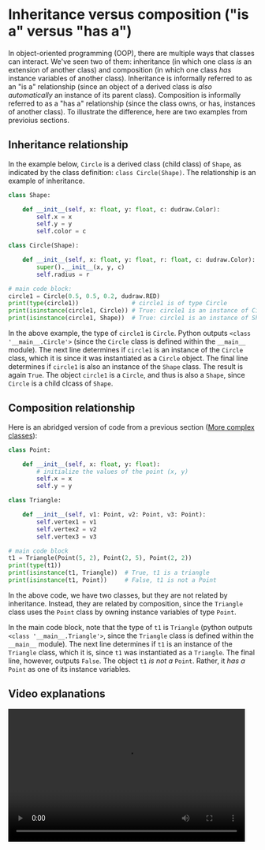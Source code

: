 # Inheritance versus composition ("is a" versus "has a")

In object-oriented programming (OOP), there are multiple ways that classes can interact. We've seen two of them: inheritance (in which one class *is* an extension of another class) and composition (in which one class *has* instance variables of another class). Inheritance is informally referred to as an "is a" relationship (since an object of a derived class is *also automatically* an instance of its parent class). Composition is informally referred to as a "has a" relationship (since the class owns, or has, instances of another class). To illustrate the difference, here are two examples from previoius sections.

## Inheritance relationship

In the example below, `Circle` is a derived class (child class) of `Shape`, as indicated by the class definition: `class Circle(Shape)`. The relationship is an example of inheritance.

```python
class Shape:

    def __init__(self, x: float, y: float, c: dudraw.Color):
        self.x = x
        self.y = y
        self.color = c

class Circle(Shape):

    def __init__(self, x: float, y: float, r: float, c: dudraw.Color):
        super().__init__(x, y, c)
        self.radius = r

# main code block:
circle1 = Circle(0.5, 0.5, 0.2, dudraw.RED)
print(type(circle1))               # circle1 is of type Circle
print(isinstance(circle1, Circle)) # True: circle1 is an instance of Circle
print(isinstance(circle1, Shape))  # True: circle1 is an instance of Shape, by inheritance
```

In the above example, the type of `circle1` is `Circle`. Python outputs
`<class '__main__.Circle'>` (since the `Circle` class is defined within the `__main__` module).
The next line determines if `circle1` is an instance of the `Circle` class, which it is since it was instantiated as a `Circle` object.
The final line determines if `circle1` is also an instance of the `Shape` class. The result is again `True`. The object `circle1` is a `Circle`, and thus is also a `Shape`, since `Circle` is a child clcass of `Shape`.

## Composition relationship

Here is an abridged version of code from a previous section ([More complex classes](../classes1/complicated_classes.md)):
```python
class Point:

    def __init__(self, x: float, y: float):
        # initialize the values of the point (x, y)
        self.x = x
        self.y = y

class Triangle:

    def __init__(self, v1: Point, v2: Point, v3: Point):
        self.vertex1 = v1
        self.vertex2 = v2
        self.vertex3 = v3

# main code block
t1 = Triangle(Point(5, 2), Point(2, 5), Point(2, 2))
print(type(t1))
print(isinstance(t1, Triangle))  # True, t1 is a triangle
print(isinstance(t1, Point))     # False, t1 is not a Point
```

In the above code, we have two classes, but they are not related by inheritance. Instead, they are related by composition, since the `Triangle` class uses the `Point` class by owning instance variables of type `Point`. 

In the main code block, note that the type of `t1` is `Triangle`
(python outputs `<class '__main__.Triangle'>`, since the `Triangle` class is defined within the `__main__` module). The next line determines if `t1` is an instance of the `Triangle` class, which it is, since `t1` was instantiated as a `Triangle`. The final line, however, outputs `False`. The object `t1` *is not a* `Point`. Rather, it *has a* `Point` as one of its instance variables.

## Video explanations

<video src="https://cs.du.edu/~ftl/1352/videos/inheritance/is_a_versus_has_a.mp4" width="480" height="270" controls></video>